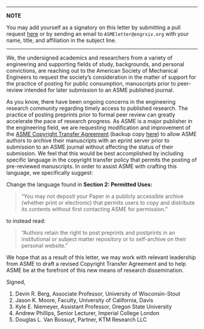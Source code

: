 ----
**NOTE**

You may add yourself as a signatory on this letter by submitting a pull request [here](https://github.com/OpenEngr/engrXiv/blob/gh-pages/_drafts/open-letter-ASME.md) or by sending an email to `ASMEletter@engrxiv.org` with your name, title, and affiliation in the subject line.

----

We, the undersigned academics and researchers from a variety of engineering and supporting fields of study, backgrounds, and personal convictions, are reaching out to the American Society of Mechanical Engineers to request the society’s consideration in the matter of support for the practice of posting for public consumption, manuscripts prior to peer-review intended for later submission to an ASME published journal. 
 
As you know, there have been ongoing concerns in the engineering research community regarding timely access to published research. The practice of posting preprints prior to formal peer review can greatly accelerate the pace of research progress. As ASME is a major publisher in the engineering field, we are requesting modification and improvement of the [ASME Copyright Transfer Agreement](http://journaltool.asme.org/Help/AuthorHelp/WebHelp/1903.pdf) (backup copy [here](https://github.com/OpenEngr/engrXiv/raw/master/pdfs/ASME_1903_retrieved20170220.pdf)) to allow ASME authors to archive their manuscripts with an eprint server prior to submission to an ASME journal without affecting the status of their submission. We feel that this would be best accomplished by including specific language in the copyright transfer policy that permits the posting of pre-reviewed manuscripts. In order to assist ASME with crafting this language, we specifically suggest:
 
Change the language found in **Section 2: Permitted Uses:**
 
> “You may not deposit your Paper in a publicly accessible archive (whether print or electronic) that permits users to copy and distribute its contents without first contacting ASME for permission.” 
 
to instead read:
 
>“Authors retain the right to post preprints and postprints in an institutional or subject matter repository or to self-archive on their personal website.”
 
We hope that as a result of this letter, we may work with relevant leadership from ASME to draft a revised Copyright Transfer Agreement and to help ASME be at the forefront of this new means of research dissemination.

Signed,

1. Devin R. Berg, Associate Professor, University of Wisconsin-Stout  
1. Jason K. Moore, Faculty, University of California, Davis  
1. Kyle E. Niemeyer, Assistant Professor, Oregon State University  
1. Andrew Phillips, Senior Lecturer, Imperial College London  
1. Douglas L. Van Bossuyt, Partner, KTM Research LLC  
